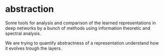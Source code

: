 # abstraction
Some tools for analysis and comparison of  the learned representations in deep networks by a bunch of methods using information theoretic and spectral analysis.

We are trying to quantify abstractness of a representation understand how it evolves trough the layers. 

